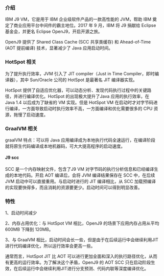 ### 介绍

IBM J9 VM，它是用于 IBM 企业级软件产品的一款高性能的 JVM，帮助 IBM 奠定了商业应用平台中间件的霸主地位。2017 年 9 月，IBM 将 J9 捐献给 Eclipse 基金会，并更名 Eclipse OpenJ9，开启开源之旅。

OpenJ9 提供了 Shared Class Cache (SCC 共享类缓存) 和 Ahead-of-Time (AOT 提前编译) 技术，显著减少了 Java 应用启动时间。



### HotSpot 相关

为了提升执行效率，JVM 引入了 JIT compiler（Just in Time Compiler，即时编译器），其中 Sun/Oracle 公司的 HotSpot 是最著名 JIT 编译器实现。

HotSpot 提供了自适应优化器，可以动态分析、发现代码执行过程中的关键路径，并进行编译优化。HotSpot 的出现极大提升了Java 应用的执行效率，在 Java 1.4 以后成为了缺省的 VM 实现。但是 HotSpot VM 在启动时才对字节码进行编译，一方面导致启动时执行效率不高，一方面编译和优化需要很多的 CPU 资源，拖慢了启动速度。



### GraalVM 相关

graalVM 特点：可以将 Java 应用编译成为本地执行代码全速运行，在编译阶段就将原生代码编译成本地机器码，可大大提高程序的启动速度。



#### J9 scc

SCC 是一个内存映射文件，包含了J9 VM 对字节码的执行分析信息和已经编译生成的本地代码。开启 AOT 编译后，会将 JVM 编译结果保存在 SCC 中，在后续 JVM 启动中可以直接重用。与启动时进行的 JIT 编译相比，从 SCC 加载预编译的实现要快得多，而且消耗的资源要更少。启动时间可以得到明显改善。



### 特性

1、启动时间减少

2、内存占用优化：与 HotSpot VM 相比，OpenJ9 的场景下应用内存占用从平均 600MB 下降到 120MB。

3、与 GraalVM 相比，启动时间会长一些，但是由于在后续运行中会继续利用JIT进行代码编译优化，所以运行效率会更高一些。

通常而言，HotSpot JIT 比 AOT 可以进行更加全面和深入的执行路径优化，从而有更高的运行效率。为了解决这个矛盾，OpenJ9 的 AOT SCC 只在启动阶段生效，在后续运行中会继续利用JIT进行分支预测、代码内联等深度编译优化。


